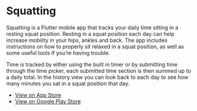 # Squatting

Squatting is a Flutter mobile app that tracks your daily time sitting in a resting squat position. Resting in a squat position each day can help increase mobility in your hips, ankles and back. The app includes instructions on how to properly sit relaxed in a squat position, as well as some useful tools if you’re having trouble.

Time is tracked by either using the built in timer or by submitting time through the time picker, each submitted time section is then summed up to a daily total. In the history view you can look back to each day to see how many minutes you sat in a squat position that day.

- [View on App Store](https://apps.apple.com/app/id1473787981)
- [View on Google Play Store](https://play.google.com/store/apps/details?id=com.josefinfundin.squatting&hl=en&pcampaignid=MKT-Other-global-all-co-prtnr-py-PartBadge-Mar2515-1)



